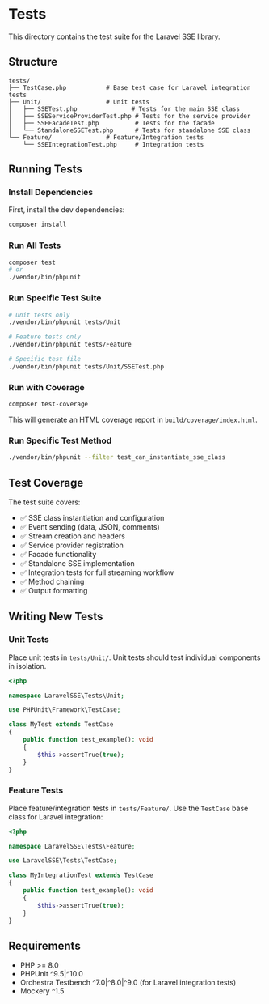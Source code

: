 # Tests

This directory contains the test suite for the Laravel SSE library.

## Structure

```
tests/
├── TestCase.php           # Base test case for Laravel integration tests
├── Unit/                  # Unit tests
│   ├── SSETest.php               # Tests for the main SSE class
│   ├── SSEServiceProviderTest.php # Tests for the service provider
│   ├── SSEFacadeTest.php          # Tests for the facade
│   └── StandaloneSSETest.php      # Tests for standalone SSE class
└── Feature/               # Feature/Integration tests
    └── SSEIntegrationTest.php     # Integration tests
```

## Running Tests

### Install Dependencies

First, install the dev dependencies:

```bash
composer install
```

### Run All Tests

```bash
composer test
# or
./vendor/bin/phpunit
```

### Run Specific Test Suite

```bash
# Unit tests only
./vendor/bin/phpunit tests/Unit

# Feature tests only
./vendor/bin/phpunit tests/Feature

# Specific test file
./vendor/bin/phpunit tests/Unit/SSETest.php
```

### Run with Coverage

```bash
composer test-coverage
```

This will generate an HTML coverage report in `build/coverage/index.html`.

### Run Specific Test Method

```bash
./vendor/bin/phpunit --filter test_can_instantiate_sse_class
```

## Test Coverage

The test suite covers:

- ✅ SSE class instantiation and configuration
- ✅ Event sending (data, JSON, comments)
- ✅ Stream creation and headers
- ✅ Service provider registration
- ✅ Facade functionality
- ✅ Standalone SSE implementation
- ✅ Integration tests for full streaming workflow
- ✅ Method chaining
- ✅ Output formatting

## Writing New Tests

### Unit Tests

Place unit tests in `tests/Unit/`. Unit tests should test individual components in isolation.

```php
<?php

namespace LaravelSSE\Tests\Unit;

use PHPUnit\Framework\TestCase;

class MyTest extends TestCase
{
    public function test_example(): void
    {
        $this->assertTrue(true);
    }
}
```

### Feature Tests

Place feature/integration tests in `tests/Feature/`. Use the `TestCase` base class for Laravel integration:

```php
<?php

namespace LaravelSSE\Tests\Feature;

use LaravelSSE\Tests\TestCase;

class MyIntegrationTest extends TestCase
{
    public function test_example(): void
    {
        $this->assertTrue(true);
    }
}
```

## Requirements

- PHP >= 8.0
- PHPUnit ^9.5|^10.0
- Orchestra Testbench ^7.0|^8.0|^9.0 (for Laravel integration tests)
- Mockery ^1.5
